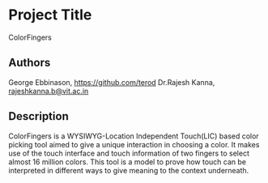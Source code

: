 # Project Title
ColorFingers

## Authors
George Ebbinason, https://github.com/terod
Dr.Rajesh Kanna, rajeshkanna.b@vit.ac.in

## Description
ColorFingers is a WYSIWYG-Location Independent Touch(LIC) based color picking tool aimed to give a unique interaction in choosing a color. It makes use of the touch interface and touch information of two fingers to select almost 16 million colors. This tool is a model to prove how touch can be interpreted in different ways to give meaning to the context underneath.
